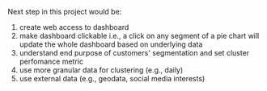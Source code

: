 Next step in this project would be:
  1) create web access to dashboard
  2) make dashboard clickable i.e., a click on any segment of a pie chart will update the whole dashboard based on underlying data
  3) understand end purpose of customers' segmentation and set cluster perfomance metric
  4) use more granular data for clustering (e.g., daily)
  5) use external data (e.g., geodata, social media interests)
